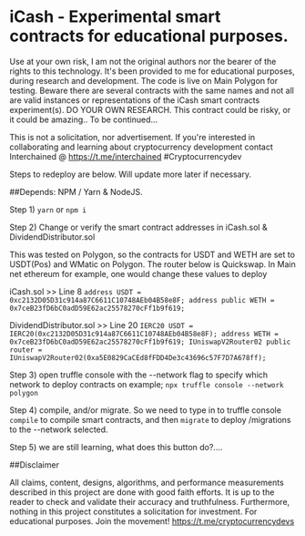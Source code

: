 # iCash - Experimental smart contracts for educational purposes. 
Use at your own risk, I am not the original authors nor the bearer of the rights to this technology. 
It's been provided to me for educational purposes, during research and development. 
The code is live on Main Polygon for testing. Beware there are several contracts with the same names and not all are valid instances or representations of the iCash smart contracts experiment(s).
DO YOUR OWN RESEARCH. This contract could be risky, or it could be amazing.. To be continued...

This is not a solicitation, nor advertisement. 
If you're interested in collaborating and learning about cryptocurrency development contact Interchained @ https://t.me/interchained
#Cryptocurrencydev

Steps to redeploy are below. Will update more later if necessary.

##Depends:
NPM / Yarn & NodeJS. 

Step 1) ```yarn``` or ```npm i``` 

Step 2) Change or verify the smart contract addresses in iCash.sol & DividendDistributor.sol

This was tested on Polygon, so the contracts for USDT and WETH are set to USDT(Pos) and WMatic on Polygon. 
The router below is Quickswap. In Main net ethereum for example, one would change these values to deploy 

iCash.sol >> Line 8
    ```address USDT = 0xc2132D05D31c914a87C6611C10748AEb04B58e8F;
    address public WETH = 0x7ceB23fD6bC0adD59E62ac25578270cFf1b9f619;```
    
DividendDistributor.sol >> Line 20
    ```IERC20 USDT = IERC20(0xc2132D05D31c914a87C6611C10748AEb04B58e8F);
    address WETH = 0x7ceB23fD6bC0adD59E62ac25578270cFf1b9f619;
    IUniswapV2Router02 public router = IUniswapV2Router02(0xa5E0829CaCEd8fFDD4De3c43696c57F7D7A678ff);```

Step 3) open truffle console with the --network flag to specify which network to deploy contracts on example; 
```npx truffle console --network polygon```

Step 4) compile, and/or migrate. So we need to type in to truffle console ```compile``` to compile smart contracts, and then ```migrate``` to deploy /migrations to the --network selected.

Step 5) we are still learning, what does this button do?....

##Disclaimer

All claims, content, designs, algorithms, and performance measurements described in this project are done with good faith efforts. It is up to the reader to check and validate their accuracy and truthfulness. Furthermore, nothing in this project constitutes a solicitation for investment. For educational purposes. Join the movement! https://t.me/cryptocurrencydevs
